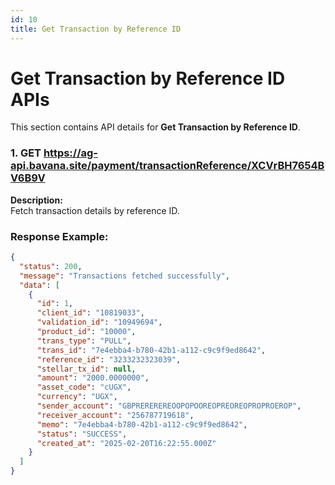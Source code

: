 ```yaml
---
id: 10
title: Get Transaction by Reference ID
---
```


# Get Transaction by Reference ID APIs

This section contains API details for **Get Transaction by Reference ID**.

### 1. GET https://ag-api.bavana.site/payment/transactionReference/XCVrBH7654BV6B9V

**Description:**  
Fetch transaction details by reference ID.

### Response Example:
```json
{
  "status": 200,
  "message": "Transactions fetched successfully",
  "data": [
    {
      "id": 1,
      "client_id": "10819033",
      "validation_id": "10949694",
      "product_id": "10000",
      "trans_type": "PULL",
      "trans_id": "7e4ebba4-b780-42b1-a112-c9c9f9ed8642",
      "reference_id": "3233232323039",
      "stellar_tx_id": null,
      "amount": "2000.0000000",
      "asset_code": "cUGX",
      "currency": "UGX",
      "sender_account": "GBPREREREREOOPOPOOREOPREOREOPROPROEROP",
      "receiver_account": "256787719618",
      "memo": "7e4ebba4-b780-42b1-a112-c9c9f9ed8642",
      "status": "SUCCESS",
      "created_at": "2025-02-20T16:22:55.000Z"
    }
  ]
}
```

